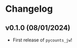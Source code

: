 # Changelog

<!--next-version-placeholder-->

## v0.1.0 (08/01/2024)

- First release of `pycounts_jw`!